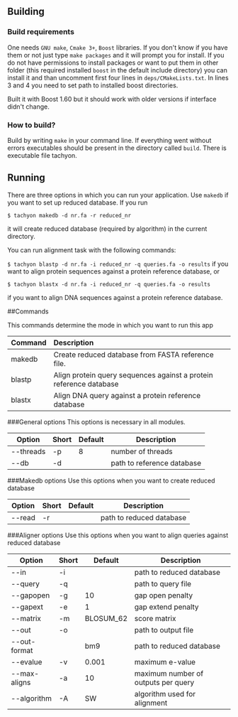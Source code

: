 ## Building

### Build requirements

One needs `GNU make`, `Cmake 3+`, `Boost` libraries. If you don't know if you have them or
not just type `make packages` and it will prompt you for install. If you do not have permissions
to install packages or want to put them in other folder (this required installed `boost` in the default include directory)
you can install it and than uncomment first four lines in `deps/CMakeLists.txt`. In lines 3 and 4 you need
to set path to installed boost directories.

Built it with Boost 1.60 but it should work with older versions if interface
didn't change.

### How to build?

Build by writing `make` in your command line. If everything went without errors
executables should be present in the directory called `build`. There is executable file
tachyon.

## Running
There are three options in which you can run your application. Use `makedb` if you want to set up reduced database. If
you run

`$ tachyon makedb -d nr.fa -r reduced_nr`

it will create reduced database (required by algorithm) in the current directory.

You can run alignment task with the following commands:

`$ tachyon blastp -d nr.fa -i reduced_nr -q queries.fa -o results`
if you want to align protein sequences against a protein reference database, or

`$ tachyon blastx -d nr.fa -i reduced_nr -q queries.fa -o results`

if you want to align DNA sequences against a protein reference database.

##Commands

This commands determine the mode in which you want to run this app

| Command       | Description                                                             |
| ------------- |:----------------------------------------------------------------------- |
| makedb        | Create reduced database from FASTA reference file.                      |
| blastp        | Align protein query sequences against a protein reference database      |
| blastx        | Align DNA query against a protein reference database                    |

###General options
This options is necessary in all modules.

| Option  |  Short | Default | Description       |
| --------|--------| --------| ------------------|
|--threads| -p     |   8     | number of threads |
|--db     | -d     |         | path to reference database |

###Makedb options
Use this options when you want to create reduced database

| Option  |  Short | Default | Description       |
| --------|--------| --------| ------------------|
|--read   | -r     |         | path to reduced database |

###Aligner options
Use this options when you want to align queries against reduced database

| Option        |  Short | Default      | Description       |
| --------      |--------| --------     | ------------------|
|--in           | -i     |              | path to reduced database |
|--query        | -q     |              | path to query file |
|--gapopen      | -g     |     10       | gap open penalty |
|--gapext       | -e     |     1        | gap extend penalty |
|--matrix       | -m     | BLOSUM_62    | score matrix |
|--out          | -o     |              | path to output file |
|--out-format   |        |      bm9     | path to reduced database |
|--evalue       |   -v   |   0.001      | maximum e-value |
|--max-aligns   | -a     |   10         | maximum number of outputs per query |
|--algorithm    |   -A   |      SW        | algorithm used for alignment|




